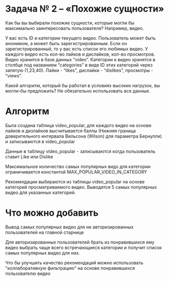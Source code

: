 # Задача № 2 – «Похожие сущности»

Как бы вы выбирали похожие сущности, которые могли бы максимально заинтересовать пользователя? Например, видео.

У вас есть ID и категории текущего видео. Пользователь может быть анонимом, а может быть зарегистрированным. Если он зарегистрированный, то у вас есть список его любимых видео. У каждого видео есть кол-во лайков и дислайков, кол-во просмотров. Видео хранится в базе данных “video”. Категории к видео хранятся в столбце под названием “categories” в виде ID этих категорий через запятую (1,23,40). Лайки - “likes”, дислайки - “dislikes”, просмотры - “views”.

Какой алгоритм, который бы работал в условиях высоких нагрузок, вы могли-бы предложить? Не обязательно использовать все данные.

# Алгоритм

Была создана таблица video_popular, для каждого видео на основе лайков и дизлайков высчитывается баллы (Нижняя граница доверительного интервала Вильсона (Wilson) для параметра Бернулли) и записываются в video_popular

Данные в таблицу video_popular - записываются когда пользователь ставит Like или Dislike

Максимальное количество самых популярных видо для категории ограничивается константой MAX_POPULAR_VIDEO_IN_CATEGORY
 
Рекомендации выбираются из таблицы video_popular на основе категорий просматриваемого видео. Выводятся 5 самых популярных видео для указанных категорий.

# Что можно добавить

Вывод самых популярных видео для не авторизированных пользователей на главной старнице

Для авторизированных пользователей брать из понравившихся ему видео выбрать чаще всего встречающиеся категории и получит список самых популярных видео для них.

Что бы улучшить качество рекомендаций можно использовать "коллаборативную фильтрацию" на основе понравившихся пользователю видео